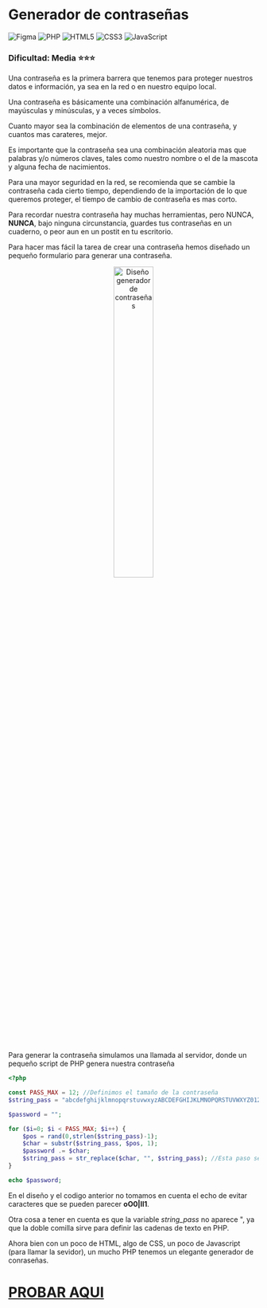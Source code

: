 # Generador de contraseñas
![Figma](https://img.shields.io/badge/figma-%23F24E1E.svg?style=for-the-badge&logo=figma&logoColor=white) ![PHP](https://img.shields.io/badge/php-%23777BB4.svg?style=for-the-badge&logo=php&logoColor=white) ![HTML5](https://img.shields.io/badge/html5-%23E34F26.svg?style=for-the-badge&logo=html5&logoColor=white) ![CSS3](https://img.shields.io/badge/css3-%231572B6.svg?style=for-the-badge&logo=css3&logoColor=white) ![JavaScript](https://img.shields.io/badge/javascript-%23323330.svg?style=for-the-badge&logo=javascript&logoColor=%23F7DF1E)

### Dificultad: Media :star::star::star:

Una contraseña es la primera barrera que tenemos para proteger nuestros datos e información, ya sea en la red o en nuestro equipo local.

Una contraseña es básicamente una combinación alfanumérica, de mayúsculas y minúsculas, y a veces símbolos.

Cuanto mayor sea la combinación de elementos de una contraseña, y cuantos mas carateres, mejor.

Es importante que la contraseña sea una combinación aleatoria mas que palabras y/o números claves, tales como nuestro nombre o el de la mascota y alguna fecha de nacimientos.

Para una mayor seguridad en la red, se recomienda que se cambie la contraseña cada cierto tiempo, dependiendo de la importación de lo que queremos proteger, el tiempo de cambio de contraseña es mas corto.

Para recordar nuestra contraseña hay muchas herramientas, pero NUNCA, **NUNCA**,  bajo ninguna circunstancia, guardes tus contraseñas en un cuaderno, o peor aun en un postit en tu escritorio.

Para hacer mas fácil la tarea de crear una contraseña hemos diseñado un pequeño formulario para generar una contraseña.

<p align="center" width="100%"><img src="https://github.com/user-attachments/assets/9aca9698-9fb5-4abc-843b-15f7ef4629eb" alt="Diseño generador de contraseñas" width="40%"/></p>

Para generar la contraseña simulamos una llamada al servidor, donde un pequeño script de PHP genera nuestra contraseña

```php
<?php 

const PASS_MAX = 12; //Definimos el tamaño de la contraseña
$string_pass = "abcdefghijklmnopqrstuvwxyzABCDEFGHIJKLMNOPQRSTUVWXYZ0123456789!;#$%&'()*+,-./:;<=>?@[]^_`{|}~";

$password = "";

for ($i=0; $i < PASS_MAX; $i++) { 
	$pos = rand(0,strlen($string_pass)-1);
	$char = substr($string_pass, $pos, 1);
	$password .= $char;
	$string_pass = str_replace($char, "", $string_pass); //Esta paso se comenta si queremos que se repita los carateres
}

echo $password;
```

En el diseño y el codigo anterior no tomamos en cuenta el echo de evitar caracteres que se pueden parecer **oO0|Il1**.

Otra cosa a tener en cuenta es que la variable _string_pass_ no aparece ", ya que la doble comilla sirve para definir las cadenas de texto en PHP.

Ahora bien con un poco de HTML, algo de CSS, un poco de Javascript (para llamar la sevidor), un mucho PHP tenemos un elegante generador de conraseñas.

# [PROBAR AQUI](https://codingwithovi.onsistems.com/40-dias-40-pesadillas/password-generator/)





